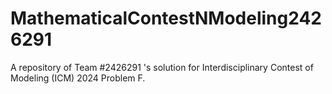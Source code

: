 # MathematicalContestNModeling2426291
A repository of Team #2426291 's solution for Interdisciplinary Contest of Modeling (ICM) 2024 Problem F.
